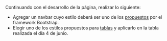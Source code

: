 Continuando con el desarrollo de la página, realizar lo siguiente:

- Agregar un navbar cuyo estilo deberá ser uno de los [propuestos](https://getbootstrap.com/docs/4.0/components/navbar/) por el framework Bootstrap.
- Elegir uno de los estilos propuestos para [tablas](https://getbootstrap.com/docs/4.0/content/tables/) y aplicarlo en la tabla realizada el día 4 de junio.
